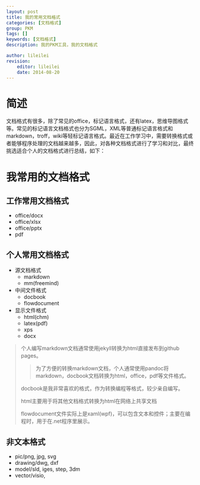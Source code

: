 ```yaml
---
layout: post
title: 我的常用文档格式
categories: [文档格式]
group: PKM
tags: []
keywords: [文档格式]
description: 我的PKM工具，我的文档格式

author: lileilei
revision:
    editor: lileilei
    date: 2014-08-20
---
```



# 简述

文档格式有很多，除了常见的office，标记语言格式，还有latex，思维导图格式等。常见的标记语言文档格式也分为SGML，XML等普通标记语言格式和markdown，troff，wiki等轻标记语言格式。最近在工作学习中，需要转换格式或者能够程序处理的文档越来越多，因此，对各种文档格式进行了学习和对比，最终挑选适合个人的文档格式进行总结，如下：

# 我常用的文档格式

## 工作常用文档格式

+ office/docx
+ office/xlsx
+ office/pptx
+ pdf

## 个人常用文档格式

+ 源文档格式
    - markdown
    - mm(freemind)
+ 中间文件格式
    - docbook
    - flowdocument
+ 显示文件格式
    - html(chm)
    - latex(pdf)
    - xps
    - docx

> 个人编写markdown文档通常使用jekyll转换为html直接发布到github pages。
>
>>为了方便的转换markdown文档，个人通常使用pandoc将markdown，docbook文档转换为html，office，pdf等文件格式。
>
> docbook是我非常喜欢的格式，作为转换编程等格式，较少亲自编写。
>
> html主要用于将其他文档格式转换为html在网络上共享文档
>
> flowdocument文件实际上是xaml(wpf)，可以包含文本和控件；主要在编程时，用于在.net程序里展示。


## 非文本格式

+ pic/png, jpg, svg
+ drawing/dwg, dxf
+ model/sld, iges, step, 3dm
+ vector/visio, 